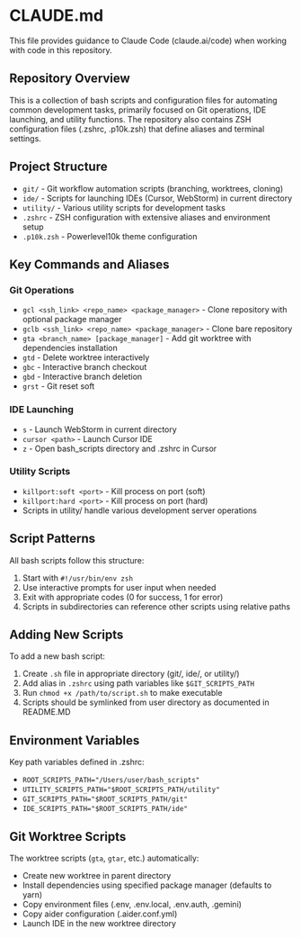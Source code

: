 # CLAUDE.md

This file provides guidance to Claude Code (claude.ai/code) when working with code in this repository.

## Repository Overview

This is a collection of bash scripts and configuration files for automating common development tasks, primarily focused on Git operations, IDE launching, and utility functions. The repository also contains ZSH configuration files (.zshrc, .p10k.zsh) that define aliases and terminal settings.

## Project Structure

- `git/` - Git workflow automation scripts (branching, worktrees, cloning)
- `ide/` - Scripts for launching IDEs (Cursor, WebStorm) in current directory
- `utility/` - Various utility scripts for development tasks
- `.zshrc` - ZSH configuration with extensive aliases and environment setup
- `.p10k.zsh` - Powerlevel10k theme configuration

## Key Commands and Aliases

### Git Operations
- `gcl <ssh_link> <repo_name> <package_manager>` - Clone repository with optional package manager
- `gclb <ssh_link> <repo_name> <package_manager>` - Clone bare repository
- `gta <branch_name> [package_manager]` - Add git worktree with dependencies installation
- `gtd` - Delete worktree interactively
- `gbc` - Interactive branch checkout
- `gbd` - Interactive branch deletion
- `grst` - Git reset soft

### IDE Launching
- `s` - Launch WebStorm in current directory
- `cursor <path>` - Launch Cursor IDE
- `z` - Open bash_scripts directory and .zshrc in Cursor

### Utility Scripts
- `killport:soft <port>` - Kill process on port (soft)
- `killport:hard <port>` - Kill process on port (hard)
- Scripts in utility/ handle various development server operations

## Script Patterns

All bash scripts follow this structure:
1. Start with `#!/usr/bin/env zsh`
2. Use interactive prompts for user input when needed
3. Exit with appropriate codes (0 for success, 1 for error)
4. Scripts in subdirectories can reference other scripts using relative paths

## Adding New Scripts

To add a new bash script:
1. Create `.sh` file in appropriate directory (git/, ide/, or utility/)
2. Add alias in `.zshrc` using path variables like `$GIT_SCRIPTS_PATH`
3. Run `chmod +x /path/to/script.sh` to make executable
4. Scripts should be symlinked from user directory as documented in README.MD

## Environment Variables

Key path variables defined in .zshrc:
- `ROOT_SCRIPTS_PATH="/Users/user/bash_scripts"`
- `UTILITY_SCRIPTS_PATH="$ROOT_SCRIPTS_PATH/utility"`
- `GIT_SCRIPTS_PATH="$ROOT_SCRIPTS_PATH/git"`
- `IDE_SCRIPTS_PATH="$ROOT_SCRIPTS_PATH/ide"`

## Git Worktree Scripts

The worktree scripts (`gta`, `gtar`, etc.) automatically:
- Create new worktree in parent directory
- Install dependencies using specified package manager (defaults to yarn)
- Copy environment files (.env, .env.local, .env.auth, .gemini)
- Copy aider configuration (.aider.conf.yml)
- Launch IDE in the new worktree directory